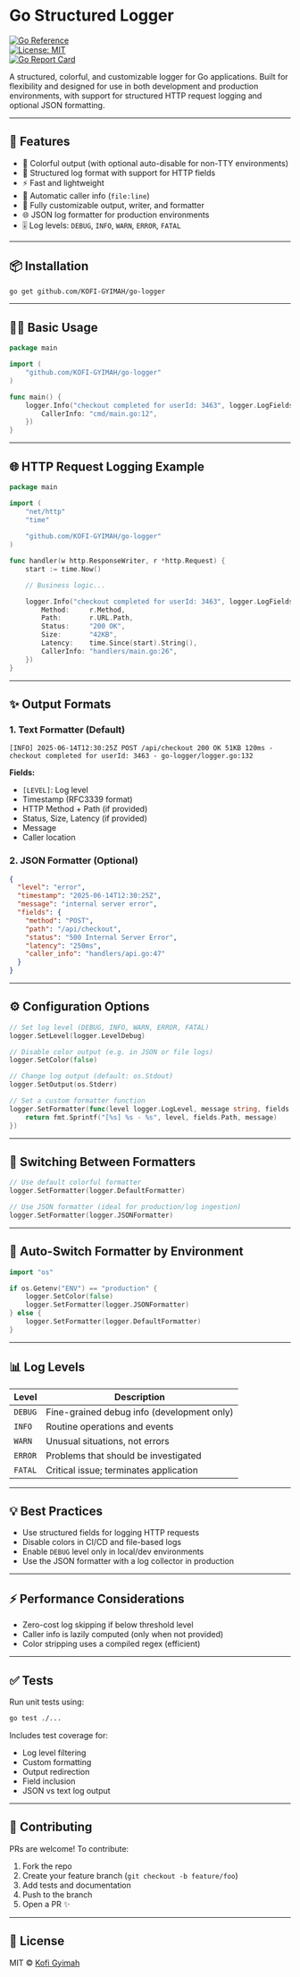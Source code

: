 # Go Structured Logger

[![Go Reference](https://pkg.go.dev/badge/github.com/KOFI-GYIMAH/go-logger.svg)](https://pkg.go.dev/github.com/KOFI-GYIMAH/go-logger)  
[![License: MIT](https://img.shields.io/badge/License-MIT-yellow.svg)](https://opensource.org/licenses/MIT)  
[![Go Report Card](https://goreportcard.com/badge/github.com/KOFI-GYIMAH/go-logger)](https://goreportcard.com/report/github.com/KOFI-GYIMAH/go-logger)

A structured, colorful, and customizable logger for Go applications. Built for flexibility and designed for use in both development and production environments, with support for structured HTTP request logging and optional JSON formatting.

---

## 🚀 Features

- 🌈 Colorful output (with optional auto-disable for non-TTY environments)
- 📝 Structured log format with support for HTTP fields
- ⚡ Fast and lightweight
- 📌 Automatic caller info (`file:line`)
- 🧩 Fully customizable output, writer, and formatter
- 🌐 JSON log formatter for production environments
- 🎚️ Log levels: `DEBUG`, `INFO`, `WARN`, `ERROR`, `FATAL`

---

## 📦 Installation

```bash
go get github.com/KOFI-GYIMAH/go-logger
```

---

## 🧑‍💻 Basic Usage

```go
package main

import (
	"github.com/KOFI-GYIMAH/go-logger"
)

func main() {
	logger.Info("checkout completed for userId: 3463", logger.LogFields{
		CallerInfo: "cmd/main.go:12",
	})
}
```

---

## 🌐 HTTP Request Logging Example

```go
package main

import (
	"net/http"
	"time"
	
	"github.com/KOFI-GYIMAH/go-logger"
)

func handler(w http.ResponseWriter, r *http.Request) {
	start := time.Now()

	// Business logic...

	logger.Info("checkout completed for userId: 3463", logger.LogFields{
		Method:     r.Method,
		Path:       r.URL.Path,
		Status:     "200 OK",
		Size:       "42KB",
		Latency:    time.Since(start).String(),
		CallerInfo: "handlers/main.go:26",
	})
}
```

---

## ✨ Output Formats

### 1. Text Formatter (Default)

```text
[INFO] 2025-06-14T12:30:25Z POST /api/checkout 200 OK 51KB 120ms - checkout completed for userId: 3463 - go-logger/logger.go:132
```

**Fields:**

- `[LEVEL]`: Log level  
- Timestamp (RFC3339 format)  
- HTTP Method + Path (if provided)  
- Status, Size, Latency (if provided)  
- Message  
- Caller location  

### 2. JSON Formatter (Optional)

```json
{
  "level": "error",
  "timestamp": "2025-06-14T12:30:25Z",
  "message": "internal server error",
  "fields": {
    "method": "POST",
    "path": "/api/checkout",
    "status": "500 Internal Server Error",
    "latency": "250ms",
    "caller_info": "handlers/api.go:47"
  }
}
```

---

## ⚙️ Configuration Options

```go
// Set log level (DEBUG, INFO, WARN, ERROR, FATAL)
logger.SetLevel(logger.LevelDebug)

// Disable color output (e.g. in JSON or file logs)
logger.SetColor(false)

// Change log output (default: os.Stdout)
logger.SetOutput(os.Stderr)

// Set a custom formatter function
logger.SetFormatter(func(level logger.LogLevel, message string, fields logger.LogFields) string {
	return fmt.Sprintf("[%s] %s - %s", level, fields.Path, message)
})
```

---

## 🔄 Switching Between Formatters

```go
// Use default colorful formatter
logger.SetFormatter(logger.DefaultFormatter)

// Use JSON formatter (ideal for production/log ingestion)
logger.SetFormatter(logger.JSONFormatter)
```

---

## 🔧 Auto-Switch Formatter by Environment

```go
import "os"

if os.Getenv("ENV") == "production" {
	logger.SetColor(false)
	logger.SetFormatter(logger.JSONFormatter)
} else {
	logger.SetFormatter(logger.DefaultFormatter)
}
```

---

## 📊 Log Levels

| Level | Description |
|-------|-------------|
| `DEBUG` | Fine-grained debug info (development only) |
| `INFO`  | Routine operations and events |
| `WARN`  | Unusual situations, not errors |
| `ERROR` | Problems that should be investigated |
| `FATAL` | Critical issue; terminates application |

---

## 💡 Best Practices

- Use structured fields for logging HTTP requests
- Disable colors in CI/CD and file-based logs
- Enable `DEBUG` level only in local/dev environments
- Use the JSON formatter with a log collector in production

---

## ⚡ Performance Considerations

- Zero-cost log skipping if below threshold level
- Caller info is lazily computed (only when not provided)
- Color stripping uses a compiled regex (efficient)

---

## ✅ Tests

Run unit tests using:

```bash
go test ./...
```

Includes test coverage for:
- Log level filtering
- Custom formatting
- Output redirection
- Field inclusion
- JSON vs text log output

---

## 🤝 Contributing

PRs are welcome! To contribute:

1. Fork the repo  
2. Create your feature branch (`git checkout -b feature/foo`)  
3. Add tests and documentation  
4. Push to the branch  
5. Open a PR ✨  

---

## 📄 License

MIT © [Kofi Gyimah](https://github.com/KOFI-GYIMAH)
